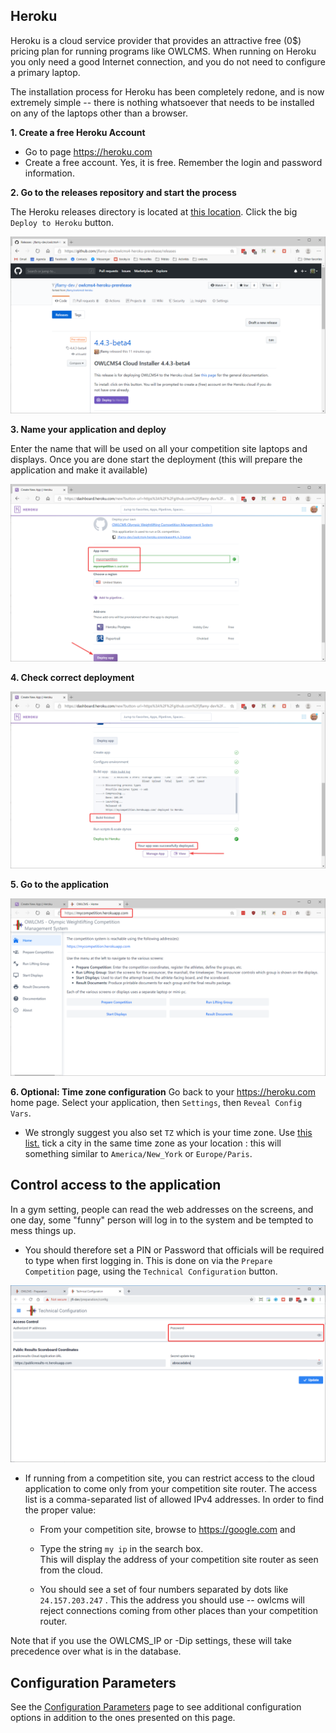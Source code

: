 

## Heroku

Heroku is a cloud service provider that provides an attractive free (0$) pricing plan for running programs like OWLCMS.  When running on Heroku you only need a good Internet connection, and you do not need to configure a primary laptop.

The installation process for Heroku has been completely redone, and is now extremely simple -- there is nothing whatsoever that needs to be installed on any of the laptops other than a browser.

**1. Create a free Heroku Account**

- Go to page https://heroku.com
- Create a free account.  Yes, it is free.  Remember the login and password information.

**2. Go to the releases repository and start the process**

The Heroku releases directory is located at [this location](https://github.com/owlcms/owlcms-heroku/releases/latest). Click the big `Deploy to Heroku` button.

![010_deployButton](img/Heroku/010_deployButton.png)

**3. Name your application and deploy**

Enter the name that will be used on all your competition site laptops and displays.  Once you are done start the deployment (this will prepare the application and make it available)

![020_selectName](img/Heroku/020_selectName.png)

**4. Check correct deployment**

![030_deployApp](img/Heroku/030_deployApp.png)

**5. Go to the application**

![040_success](img/Heroku/040_success.png)

**6. Optional: Time zone configuration**
Go back to your https://heroku.com home page.  Select your application, then `Settings`, then `Reveal Config Vars`.

- We strongly suggest you also set `TZ` which is your time zone.   Use [this list.](https://en.wikipedia.org/wiki/List_of_tz_database_time_zones) tick a city in the same time zone as your location : this will something similar to `America/New_York` or `Europe/Paris`. 

## Control access to the application

In a gym setting, people can read the web addresses on the screens, and one day, some "funny" person will log in to the system and be tempted to mess things up.
- You should therefore set a PIN or Password that officials will be required to type when first logging in.  This is done on via the `Prepare Competition` page, using the `Technical Configuration` button.

![053_editPIN](img/PublicResults/053_editPIN.png)

- If running from a competition site, you can restrict access to the cloud application to come only from your competition site router. The access list is a comma-separated list of allowed IPv4 addresses.   In order to find the proper value:

  - From your competition site, browse to https://google.com and 
  
  - Type the string  `my ip`  in the search box.  
    This will display the address of your competition site router as seen from the cloud.  
    
  - You should see a set of four numbers separated by dots like `24.157.203.247`  . This the address you should use -- owlcms will reject connections coming from other places than your competition router. 
  

Note that if you use the OWLCMS_IP or -Dip settings, these will take precedence over what is in the database.

## Configuration Parameters

See the [Configuration Parameters](./Configuration.md ':include') page to see additional configuration options in addition to the ones presented on this page.



```

```